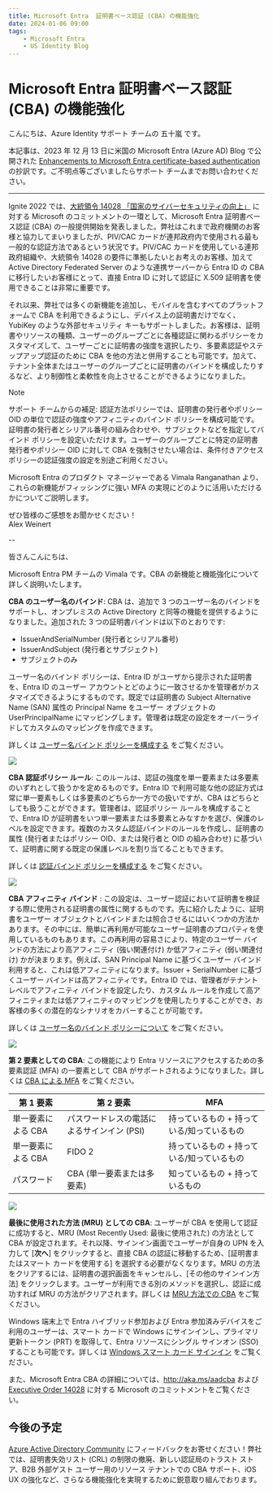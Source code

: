 ```yaml
---
title: Microsoft Entra  証明書ベース認証 (CBA) の機能強化
date: 2024-01-06 09:00
tags:
    - Microsoft Entra
    - US Identity Blog
---
```


# Microsoft Entra  証明書ベース認証 (CBA) の機能強化

こんにちは、Azure Identity サポート チームの 五十嵐 です。

本記事は、2023 年 12 月 13 日に米国の Microsoft Entra (Azure AD) Blog で公開された [Enhancements to Microsoft Entra certificate-based authentication](https://techcommunity.microsoft.com/t5/microsoft-entra-blog/enhancements-to-microsoft-entra-certificate-based-authentication/ba-p/1061417) の抄訳です。ご不明点等ございましたらサポート チームまでお問い合わせください。

---

Ignite 2022 では、[大統領令 14028 「国家のサイバーセキュリティの向上」](https://www.whitehouse.gov/briefing-room/presidential-actions/2021/05/12/executive-order-on-improving-the-nations-cybersecurity/) に対する Microsoft のコミットメントの一環として、Microsoft Entra 証明書ベース認証 (CBA) の一般提供開始を発表しました。弊社はこれまで政府機関のお客様と協力してまいりましたが、PIV/CAC カードが連邦政府内で使用される最も一般的な認証方法であるという状況です。PIV/CAC カードを使用している連邦政府組織や、大統領令 14028 の要件に準拠したいとお考えのお客様、加えて Active Directory Federated Server のような連携サーバーから Entra ID の CBA に移行したいお客様にとって、直接 Entra ID に対して認証に X.509 証明書を使用できることは非常に重要です。

それ以来、弊社では多くの新機能を追加し、モバイルを含むすべてのプラットフォームで CBA を利用できるようにし、デバイス上の証明書だけでなく、YubiKey のような外部セキュリティ キーもサポートしました。お客様は、証明書やリソースの種類、ユーザーのグループごとに各種認証に関わるポリシーをカスタマイズして、ユーザーごとに証明書の強度を選択したり、多要素認証やステップアップ認証のために CBA を他の方法と併用することも可能です。加えて、テナント全体またはユーザーのグループごとに証明書のバインドを構成したりするなど、より制御性と柔軟性を向上させることができるようになりました。

> [!NOTE] 
> サポート チームからの補足: 認証方法ポリシーでは、証明書の発行者やポリシー OID の単位で認証の強度やアフィニティのバインド ポリシーを構成可能です。証明書の発行者とシリアル番号の組み合わせや、サブジェクトなどを指定してバインド ポリシーを設定いただけます。ユーザーのグループごとに特定の証明書発行者やポリシー OID に対して CBA を強制させたい場合は、条件付きアクセス ポリシーの認証強度の設定を別途ご利用ください。

Microsoft Entra のプロダクト マネージャーである Vimala Ranganathan より、これらの新機能がフィッシングに強い MFA の実現にどのように活用いただけるかについてご説明します。

ぜひ皆様のご感想をお聞かせください！  
Alex Weinert

--

皆さんこんにちは、

Microsoft Entra PM チームの Vimala です。CBA の新機能と機能強化について詳しく説明いたします。

**CBA のユーザー名のバインド**: CBA は、追加で 3 つのユーザー名のバインドをサポートし、オンプレミスの Active Directory と同等の機能を提供するようになりました。追加された 3 つの証明書バインドは以下のとおりです:

- IssuerAndSerialNumber (発行者とシリアル番号)
- IssuerAndSubject (発行者とサブジェクト)
- サブジェクトのみ

ユーザー名のバインド ポリシーは、Entra ID がユーザから提示された証明書を、Entra ID のユーザー アカウントとどのように一致させるかを管理者がカスタマイズできるようにするものです。既定では証明書の Subject Alternative Name (SAN) 属性の Principal Name をユーザー オブジェクトの UserPrincipalName にマッピングします。管理者は既定の設定をオーバーライドしてカスタムのマッピングを作成できます。

詳しくは [ユーザー名バインド ポリシーを構成する](https://learn.microsoft.com/ja-jp/entra/identity/authentication/how-to-certificate-based-authentication#step-4-configure-username-binding-policy) をご覧ください。

![](./enhancements-to-microsoft-entra-certificate-based-authentication/enhancements-to-microsoft-entra-certificate-based-authentication1.png)

**CBA 認証ポリシー ルール**: このルールは、認証の強度を単一要素または多要素のいずれとして扱うかを定めるものです。Entra ID で利用可能な他の認証方式は常に単一要素もしくは多要素のどちらか一方での扱いですが、CBA はどちらとしても扱うことができます。管理者は、認証ポリシー ルールを構成することで、Entra ID が証明書をいつ単一要素または多要素とみなすかを選び、保護のレベルを設定できます。複数のカスタム認証バインドのルールを作成し、証明書の属性 (発行者またはポリシー OID、または発行者と OID の組み合わせ) に基づいて、証明書に関する既定の保護レベルを割り当てることもできます。

詳しくは [認証バインド ポリシーを構成する](https://learn.microsoft.com/ja-jp/entra/identity/authentication/how-to-certificate-based-authentication#step-3-configure-authentication-binding-policy) をご覧ください。

![](./enhancements-to-microsoft-entra-certificate-based-authentication/enhancements-to-microsoft-entra-certificate-based-authentication2.png)

**CBA アフィニティ バインド** :  この設定は、ユーザー認証において証明書を検証する際に使用される証明書の属性に関するものです。先に紹介したように、証明書をユーザー オブジェクトとバインドまたは照合させるにはいくつかの方法かあります。その中には、簡単に再利用が可能なユーザー証明書のプロパティを使用しているものもあります。この再利用の容易さにより、特定のユーザー バインドの方法により高アフィニティ (強い関連付け) か低アフィニティ (弱い関連付け) かが決まります。例えば、SAN Principal Name に基づくユーザー バインド利用すると、これは低アフィニティになります。Issuer + SerialNumber に基づくユーザー バインドは高アフィニティです。Entra ID では、管理者がテナント レベルでアフィニティ バインドを設定したり、カスタム ルールを作成して高アフィニティまたは低アフィニティのマッピングを使用したりすることができ、お客様の多くの潜在的なシナリオをカバーすることが可能です。

詳しくは [ユーザー名のバインド ポリシーについて](https://learn.microsoft.com/ja-jp/entra/identity/authentication/concept-certificate-based-authentication-technical-deep-dive#understanding-the-username-binding-policy) をご覧ください。

![](./enhancements-to-microsoft-entra-certificate-based-authentication/enhancements-to-microsoft-entra-certificate-based-authentication3.png)

**第 2 要素としての CBA**: この機能により Entra リソースにアクセスするための多要素認証 (MFA) の一要素として CBA がサポートされるようになりました。詳しくは [CBA による MFA](https://learn.microsoft.com/ja-jp/entra/identity/authentication/concept-certificate-based-authentication-technical-deep-dive#mfa-with-single-factor-certificate-based-authentication) をご覧ください。

| 第 1 要素 | 第 2 要素 | MFA |
|---|---|---|
| 単一要素による CBA | パスワードレスの電話によるサインイン (PSI) | 持っているもの + 持っている/知っているもの |
| 単一要素による CBA | FIDO 2 | 持っているもの + 持っている/知っているもの |
| パスワード | CBA (単一要素または多要素) | 知っているもの + 持っているもの |

![](./enhancements-to-microsoft-entra-certificate-based-authentication/enhancements-to-microsoft-entra-certificate-based-authentication4.png)

**最後に使用された方法 (MRU) としての CBA**: ユーザーが CBA を使用して認証に成功すると、MRU (Most Recently Used: 最後に使用された) の方法として CBA が設定されます。それ以降、サインイン画面でユーザーが自身の UPN を入力して [**次へ**] をクリックすると、直接 CBA の認証に移動するため、[証明書またはスマート カードを使用する] を選択する必要がなくなります。MRU の方法をクリアするには、証明書の選択画面をキャンセルし、[その他のサインイン方法] をクリックします。ユーザーが利用できる別のメソッドを選択し、認証に成功すれば MRU の方法がクリアされます。詳しくは [MRU 方法での CBA](https://learn.microsoft.com/ja-jp/entra/identity/authentication/concept-certificate-based-authentication-technical-deep-dive#certificate-based-authentication-in-mostrecentlyused-mru-methods) をご覧ください。

Windows 端末上で Entra ハイブリッド参加および Entra 参加済みデバイスをご利用のユーザーは、スマート カードで Windows にサインインし、プライマリ更新トークン (PRT) を取得して、Entra リソースにシングル サインオン (SSO) することも可能です。詳しくは [Windows スマート カード サインイン](https://learn.microsoft.com/ja-jp/entra/identity/authentication/concept-certificate-based-authentication-smartcard) をご覧ください。

また、Microsoft Entra CBA の詳細については、http://aka.ms/aadcba および [Executive Order 14028](https://msus-sites.azurewebsites.net/en-us/federal/cybersecurity.aspx) に対する Microsoft のコミットメントをご覧ください。

## 今後の予定

[Azure Active Directory Community](https://feedback.azure.com/d365community/forum/22920db1-ad25-ec11-b6e6-000d3a4f0789) にフィードバックをお寄せください！弊社では、証明書失効リスト (CRL) の制限の撤廃、新しい認証局のトラスト ストア、B2B 外部ゲスト ユーザー用のリソース テナントでの CBA サポート、iOS UX の強化など、さらなる機能強化を実現するために鋭意取り組んでおります。

